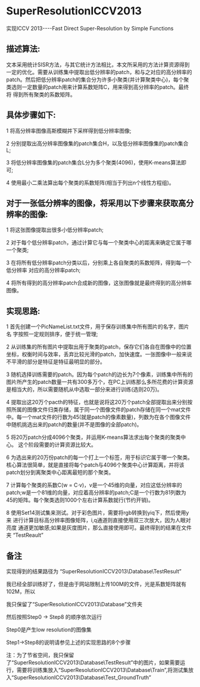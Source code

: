 # SuperResolutionICCV2013
实现ICCV 2013----Fast Direct Super-Resolution by Simple Functions

## 描述算法: 
  文本采用统计SISR方法，与其它统计方法相比，本文所采用的方法计算资源得到 一定的优化。需要从训练集中提取出低分辨率的patch，和与之对应的高分辨率的 patch。然后把低分辨率patch的集合分为许多小聚类(并计算聚类中心)，每个聚 类选则一定数量的patch用来计算系数矩阵C，用来得到高分辨率的patch。最终将 得到所有聚类的系数矩阵。

## 具体步骤如下:

1 将高分辨率图像高斯模糊并下采样得到低分辨率图像;

2 分别提取出高分辨率图像集的patch集合H，以及低分辨率图像集的patch集合 L;

3 将低分辨率图像集的patch集合L分为多个聚类(4096)，使用K-means算法即 可;

4 使用最小二乘法算出每个聚类的系数矩阵(相当于列出n个线性方程组)。

## 对于一张低分辨率的图像，将采用以下步骤来获取高分辨率的图像:

1 将这张图像提取出很多小低分辨率patch;

2 对于每个低分辨率patch，通过计算它与每一个聚类中心的距离来确定它属于哪 一个聚类;

3 在将所有低分辨率patch分类以后，分别乘上各自聚类的系数矩阵，得到每一个 低分辨率 对应的高分辨率patch;

4 将所有得到的高分辨率patch合成新的图像，这张图像就是最终得到的高分辨率 图像。

## 实现思路:
1 首先创建一个PicNameList.txt文件，用于保存训练集中所有图片的名字，图片名 字按照一定规则排序，便于统一管理;

2 从训练集的所有图片中提取出用于聚类的patch，保存它们各自在图像中的位置 坐标，权衡时间与效率，丢弃比较光滑的patch，加快速度。一张图像中一般来说 不平滑的部分是特征是特征最明显的部分。

3 随机选择训练需要的patch。因为每个patch的边长为7个像素，训练集中所有的 图片所产生的patch数量一共有300多万个，在PC上训练那么多所花费的计算资源 是相当大的，所以需要随机从中选取一部分来进行训练(选则20万)。

4 提取出这20万个pacth的特征，也就是说将这20万个patch全部提取出来分别按 照所属的图像文件归类存储，属于同一个图像文件的patch存储在同一个mat文件 中。每一个mat文件的行数为45(就是patch的像素数量)，列数为在各个图像文件 中随机挑选出来的patch的数量(并不是图像的全部patch)。

5 将20万patch分成4096个聚类，并运用K-means算法求出每个聚类的聚类中心。 这个阶段需要的计算资源比较大。

6 为选出来的20万份patch的每一个打上一个标签，用于标识它属于哪一个聚类。 核心算法很简单，就是直接将每个patch与4096个聚类中心计算距离，并将该 patch划分到离聚类中心距离最短的那个聚类。

7 计算每个聚类的系数C(w = C·v)，v是一个45维的向量，对应这低分辨率的 patch;w是一个81维的向量，对应着高分辨率的patch;C是一个行数为81列数为 45的矩阵。每个聚类选则1000个左右计算系数就行(节约开销)。

8 使用Set14测试集来测试。对于彩色图片，需要将rgb转换到yiq下，然后使用y来 进行计算目标高分辨率图像矩阵，i,q通道则直接使用双三次放大，因为人眼对亮度 通道更加敏感;如果是灰度图片，那么直接使用即可。最终得到的结果在文件夹 “TestReault”

## 备注

实现得到的结果路径为 “SuperResolutionICCV2013\Database\TestResult”

我已经全部训练好了，但是由于网站限制上传100M的文件，光是系数矩阵就有102M，所以

我只保留了“SuperResolutionICCV2013\Database”文件夹

然后按照Step0 -> Step8 的顺序依次运行

Step0是产生low resolution的图像集

Step1->Step8的说明请参见上述的实现思路的8个步骤

注：为了节省空间，我只保留了“SuperResolutionICCV2013\Database\TestResult”中的图片，如果需要运行，需要将训练集放入“SuperResolutionICCV2013\Database\Train”,将测试集放入“SuperResolutionICCV2013\Database\Test_GroundTruth”
